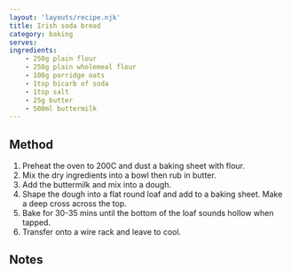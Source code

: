 ```yaml
---
layout: 'layouts/recipe.njk'
title: Irish soda bread
category: baking
serves: 
ingredients:
    - 250g plain flour
    - 250g plain wholemeal flour
    - 100g porridge oats
    - 1tsp bicarb of soda
    - 1tsp salt
    - 25g butter
    - 500ml buttermilk
---
```


## Method
1. Preheat the oven to 200C and dust a baking sheet with flour.
2. Mix the dry ingredients into a bowl then rub in butter.
3. Add the buttermilk and mix into a dough.
4. Shape the dough into a flat round loaf and add to a baking sheet. Make a deep cross across the top.
5. Bake for 30-35 mins until the bottom of the loaf sounds hollow when tapped.
6. Transfer onto a wire rack and leave to cool.

## Notes
